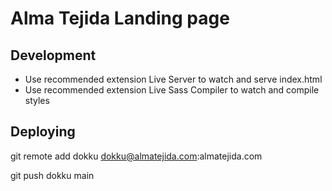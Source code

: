 # Alma Tejida Landing page

## Development 

+ Use recommended extension Live Server to watch and serve index.html
+ Use recommended extension Live Sass Compiler to watch and compile styles

## Deploying
git remote add dokku dokku@almatejida.com:almatejida.com

git push dokku main
